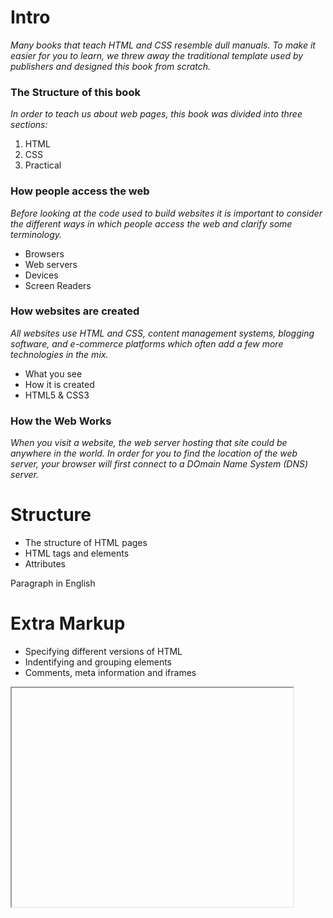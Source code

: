 # Intro     

*Many books that teach HTML and CSS resemble dull manuals.
To make it easier for you to learn, we threw away the 
traditional template used by publishers and designed
this book from scratch.*  

### The Structure of this book  
*In order to teach us about web pages, this book was divided
into three sections:*  
1. HTML   
2. CSS     
3. Practical  

### How people access the web    
*Before looking at the code used to build websites
it is important to consider the different ways in which
people access the web and clarify some terminology.*    
- Browsers  
- Web servers  
- Devices  
- Screen Readers  

### How websites are created   
*All websites use HTML and CSS, content management
systems, blogging software, and e-commerce platforms
which often add a few more technologies in the mix.*  
- What you see  
- How it is created  
- HTML5 & CSS3  

### How the Web Works  
*When you visit a website, the web server hosting that site could be 
anywhere in the world. In order for you to find the location of the 
web server, your browser will first connect to a DOmain Name System
(DNS) server.*

# Structure  

- The structure of HTML pages  
- HTML tags and elements   
- Attributes  

<p lang="en-us">Paragraph in English</p>

# Extra Markup  
- Specifying different versions of HTML  
- Indentifying and grouping elements  
- Comments, meta information and iframes  
<iframe
  width="450"  
  height="350"  
  
  scr="https://maps.google.co.uk/maps?q=moma+new+york&amp;output=embed">
 /iframe>

# HTML5 Layout    
- HTML5 layout elements  
- How old browsers understand new elements  
- Styling HTML5 layout elements with CSS  

# Process & Design  
- How to approach building a site  
- Understanding your audience and their needs  
- How to present information visitors want to see  

# The ABC of Programming  
- 1/a What is a script and how do I create one?  
- 1/b How do computers fit in with the world around them?  
- 1/c How do I write a script for a web page?  


Jon Duckett  http://www.htmlandcssbook.com/  
